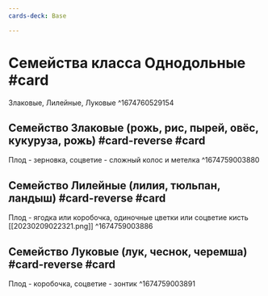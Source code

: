 ```yaml
---
cards-deck: Base

---
```


# Семейства класса Однодольные #card
Злаковые, Лилейные, Луковые
^1674760529154

## Семейство Злаковые (рожь, рис, пырей, овёс, кукуруза, рожь) #card-reverse #card
Плод - зерновка, соцветие - сложный колос и метелка
^1674759003880

## Семейство Лилейные (лилия, тюльпан, ландыш) #card-reverse #card
Плод - ягодка или коробочка, одиночные цветки или соцветие кисть
[[20230209022321.png]]
^1674759003886

## Семейство Луковые (лук, чеснок, черемша) #card-reverse #card
Плод - коробочка, соцветие - зонтик
^1674759003891

